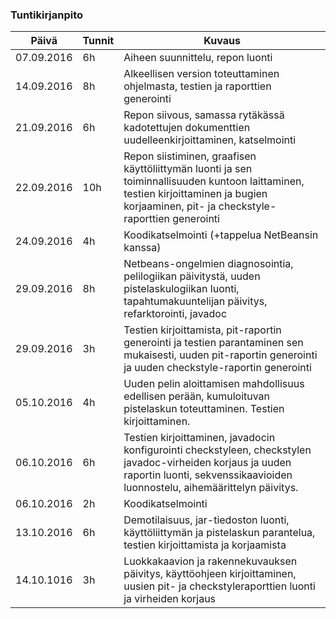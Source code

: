 ### Tuntikirjanpito
Päivä | Tunnit | Kuvaus
--------------- | ----- | ------
07.09.2016 | 6h | Aiheen suunnittelu, repon luonti
14.09.2016 | 8h | Alkeellisen version toteuttaminen ohjelmasta, testien ja raporttien generointi
21.09.2016 | 6h | Repon siivous, samassa rytäkässä  kadotettujen dokumenttien uudelleenkirjoittaminen, katselmointi
22.09.2016 | 10h | Repon siistiminen, graafisen käyttöliittymän luonti ja sen toiminnallisuuden kuntoon laittaminen, testien kirjoittaminen ja bugien korjaaminen, pit- ja checkstyle-raporttien generointi
24.09.2016 | 4h | Koodikatselmointi (+tappelua NetBeansin kanssa)
29.09.2016 | 8h | Netbeans-ongelmien diagnosointia, pelilogiikan päivitystä, uuden pistelaskulogiikan luonti, tapahtumakuuntelijan päivitys, refarktorointi, javadoc
29.09.2016 | 3h | Testien kirjoittamista, pit-raportin generointi ja testien parantaminen sen mukaisesti, uuden pit-raportin generointi ja uuden checkstyle-raportin generointi
05.10.2016 | 4h | Uuden pelin aloittamisen mahdollisuus edellisen perään, kumuloituvan pistelaskun toteuttaminen. Testien kirjoittaminen.
06.10.2016 | 6h | Testien kirjoittaminen, javadocin konfigurointi checkstyleen, checkstylen javadoc-virheiden korjaus ja uuden raportin luonti, sekvenssikaavioiden luonnostelu, aihemäärittelyn päivitys.
06.10.2016 | 2h | Koodikatselmointi
13.10.2016 | 6h | Demotilaisuus, jar-tiedoston luonti, käyttöliittymän ja pistelaskun parantelua, testien kirjoittamista ja korjaamista
14.10.1016 | 3h | Luokkakaavion ja rakennekuvauksen päivitys, käyttöohjeen kirjoittaminen, uusien pit- ja checkstyleraporttien luonti ja virheiden korjaus
 
